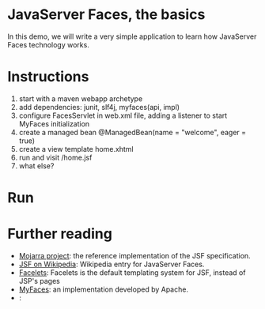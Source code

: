 # JavaServer Faces, the basics

In this demo, we will write a very simple application to learn how
JavaServer Faces technology works.

# Instructions

1. start with a maven webapp archetype
2. add dependencies: junit, slf4j, myfaces(api, impl)
3. configure FacesServlet in web.xml file, adding a listener to start MyFaces initialization
4. create a managed bean @ManagedBean(name = "welcome", eager = true)
5. create a view template home.xhtml
6. run and visit /home.jsf
7. what else?

# Run


# Further reading

- [Mojarra project](https://javaserverfaces.java.net/): 
the reference implementation of the JSF specification.
- [JSF on Wikipedia](https://en.wikipedia.org/wiki/JavaServer_Faces):
Wikipedia entry for JavaServer Faces.
- [Facelets](https://en.wikipedia.org/wiki/Facelets):
Facelets is the default templating system for JSF, instead of JSP's pages
- [MyFaces](https://myfaces.apache.org/):
an implementation developed by Apache.
- []():

